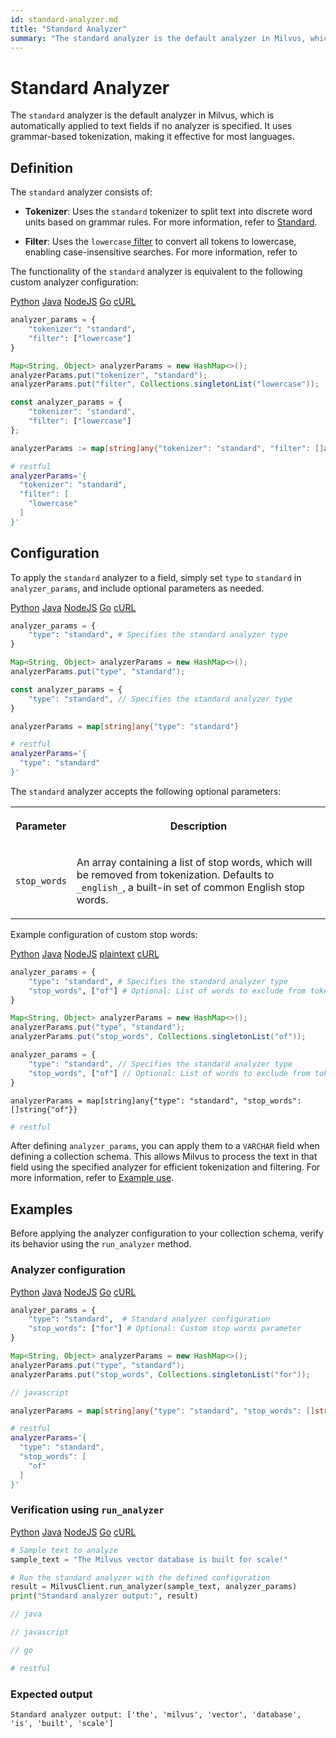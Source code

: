 ```yaml
---
id: standard-analyzer.md
title: "Standard Analyzer"
summary: "The standard analyzer is the default analyzer in Milvus, which is automatically applied to text fields if no analyzer is specified. It uses grammar-based tokenization, making it effective for most languages."
---
```


# Standard Analyzer

The `standard` analyzer is the default analyzer in Milvus, which is automatically applied to text fields if no analyzer is specified. It uses grammar-based tokenization, making it effective for most languages.

## Definition

The `standard` analyzer consists of:

- **Tokenizer**: Uses the `standard` tokenizer to split text into discrete word units based on grammar rules. For more information, refer to [Standard](standard-tokenizer.md).

- **Filter**: Uses the `lowercase`[ filter](lowercase-filter.md) to convert all tokens to lowercase, enabling case-insensitive searches. For more information, refer to

The functionality of the `standard` analyzer is equivalent to the following custom analyzer configuration:

<div class="multipleCode">
    <a href="#python">Python</a>
    <a href="#java">Java</a>
    <a href="#javascript">NodeJS</a>
    <a href="#go">Go</a>
    <a href="#bash">cURL</a>
</div>

```python
analyzer_params = {
    "tokenizer": "standard",
    "filter": ["lowercase"]
}
```

```java
Map<String, Object> analyzerParams = new HashMap<>();
analyzerParams.put("tokenizer", "standard");
analyzerParams.put("filter", Collections.singletonList("lowercase"));
```

```javascript
const analyzer_params = {
    "tokenizer": "standard",
    "filter": ["lowercase"]
};
```

```go
analyzerParams := map[string]any{"tokenizer": "standard", "filter": []any{"lowercase"}}
```

```bash
# restful
analyzerParams='{
  "tokenizer": "standard",
  "filter": [
    "lowercase"
  ]
}'
```

## Configuration

To apply the `standard` analyzer to a field, simply set `type` to `standard` in `analyzer_params`, and include optional parameters as needed.

<div class="multipleCode">
    <a href="#python">Python</a>
    <a href="#java">Java</a>
    <a href="#javascript">NodeJS</a>
    <a href="#go">Go</a>
    <a href="#bash">cURL</a>
</div>

```python
analyzer_params = {
    "type": "standard", # Specifies the standard analyzer type
}
```

```java
Map<String, Object> analyzerParams = new HashMap<>();
analyzerParams.put("type", "standard");
```

```javascript
const analyzer_params = {
    "type": "standard", // Specifies the standard analyzer type
}
```

```go
analyzerParams = map[string]any{"type": "standard"}
```

```bash
# restful
analyzerParams='{
  "type": "standard"
}'
```

The `standard` analyzer accepts the following optional parameters: 

<table>
   <tr>
     <th><p>Parameter</p></th>
     <th><p>Description</p></th>
   </tr>
   <tr>
     <td><p><code>stop_words</code></p></td>
     <td><p>An array containing a list of stop words, which will be removed from tokenization. Defaults to <code>_english_</code>, a built-in set of common English stop words.</p></td>
   </tr>
</table>

Example configuration of custom stop words:

<div class="multipleCode">
    <a href="#python">Python</a>
    <a href="#java">Java</a>
    <a href="#javascript">NodeJS</a>
    <a href="#plaintext">plaintext</a>
    <a href="#bash">cURL</a>
</div>

```python
analyzer_params = {
    "type": "standard", # Specifies the standard analyzer type
    "stop_words", ["of"] # Optional: List of words to exclude from tokenization
}
```

```java
Map<String, Object> analyzerParams = new HashMap<>();
analyzerParams.put("type", "standard");
analyzerParams.put("stop_words", Collections.singletonList("of"));
```

```javascript
analyzer_params = {
    "type": "standard", // Specifies the standard analyzer type
    "stop_words", ["of"] // Optional: List of words to exclude from tokenization
}
```

```plaintext
analyzerParams = map[string]any{"type": "standard", "stop_words": []string{"of"}}
```

```bash
# restful
```

After defining `analyzer_params`, you can apply them to a `VARCHAR` field when defining a collection schema. This allows Milvus to process the text in that field using the specified analyzer for efficient tokenization and filtering. For more information, refer to [Example use](analyzer-overview.md#Example-use).

## Examples

Before applying the analyzer configuration to your collection schema, verify its behavior using the `run_analyzer` method.

### Analyzer configuration

<div class="multipleCode">
    <a href="#python">Python</a>
    <a href="#java">Java</a>
    <a href="#javascript">NodeJS</a>
    <a href="#go">Go</a>
    <a href="#bash">cURL</a>
</div>

```python
analyzer_params = {
    "type": "standard",  # Standard analyzer configuration
    "stop_words": ["for"] # Optional: Custom stop words parameter
}
```

```java
Map<String, Object> analyzerParams = new HashMap<>();
analyzerParams.put("type", "standard");
analyzerParams.put("stop_words", Collections.singletonList("for"));
```

```javascript
// javascript
```

```go
analyzerParams = map[string]any{"type": "standard", "stop_words": []string{"for"}}
```

```bash
# restful
analyzerParams='{
  "type": "standard",
  "stop_words": [
    "of"
  ]
}'
```

### Verification using `run_analyzer`

<div class="multipleCode">
    <a href="#python">Python</a>
    <a href="#java">Java</a>
    <a href="#javascript">NodeJS</a>
    <a href="#go">Go</a>
    <a href="#bash">cURL</a>
</div>

```python
# Sample text to analyze
sample_text = "The Milvus vector database is built for scale!"

# Run the standard analyzer with the defined configuration
result = MilvusClient.run_analyzer(sample_text, analyzer_params)
print("Standard analyzer output:", result)
```

```java
// java
```

```javascript
// javascript
```

```go
// go
```

```bash
# restful
```

### Expected output

```plaintext
Standard analyzer output: ['the', 'milvus', 'vector', 'database', 'is', 'built', 'scale']
```